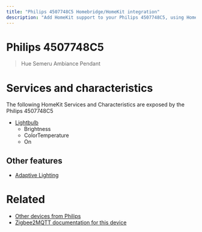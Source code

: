 ```yaml
---
title: "Philips 4507748C5 Homebridge/HomeKit integration"
description: "Add HomeKit support to your Philips 4507748C5, using Homebridge, Zigbee2MQTT and homebridge-z2m."
---
```

<!---
This file has been GENERATED using src/docgen/docgen.ts
DO NOT EDIT THIS FILE MANUALLY!
-->
# Philips 4507748C5
> Hue Semeru Ambiance Pendant


# Services and characteristics
The following HomeKit Services and Characteristics are exposed by
the Philips 4507748C5

* [Lightbulb](../../light.md)
  * Brightness
  * ColorTemperature
  * On


## Other features
* [Adaptive Lighting](../../light.md)


# Related
* [Other devices from Philips](../index.md#philips)
* [Zigbee2MQTT documentation for this device](https://www.zigbee2mqtt.io/devices/4507748C5.html)